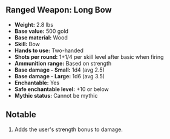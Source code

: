 ## Ranged Weapon: Long Bow
- **Weight:** 2.8 lbs
- **Base value:** 500 gold
- **Base material:** Wood
- **Skill:** Bow
- **Hands to use:** Two-handed
- **Shots per round:** 1+1/4 per skill level after basic when firing
- **Ammunition range:** Based on strength
- **Base damage - Small:** 1d4 (avg 2.5)
- **Base damage - Large:** 1d6 (avg 3.5)
- **Enchantable:** Yes
- **Safe enchantable level:** +10 or below
- **Mythic status:** Cannot be mythic
## Notable
1. Adds the user's strength bonus to damage.
